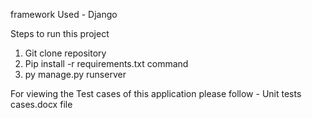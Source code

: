 framework Used - Django

Steps to run this project 
1) Git clone repository
2) Pip install -r requirements.txt command
3) py manage.py runserver

For viewing the Test cases of this application please follow - Unit tests cases.docx file 
